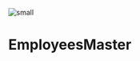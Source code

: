 ![small](https://user-images.githubusercontent.com/59351103/82850589-f6272680-9f37-11ea-8f63-c7dc9f901f02.jpg)

# EmployeesMaster


